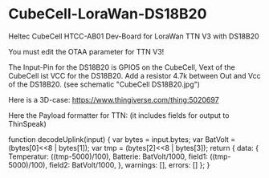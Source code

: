 # CubeCell-LoraWan-DS18B20
Heltec CubeCell HTCC-AB01 Dev-Board for LoraWan TTN V3 with DS18B20

You must edit the OTAA parameter for TTN V3!

The Input-Pin for the DS18B20 is GPIO5 on the CubeCell, 
Vext of the CubeCell ist VCC for the DS18B20.
Add a resistor 4.7k between Out and Vcc of the DS18B20.
(see schematic "CubeCell DS18B20.jpg")

Here is a 3D-case:
https://www.thingiverse.com/thing:5020697

Here the Payload formatter for TTN:
(it includes fields for output to ThinSpeak)

function decodeUplink(input) {
  var bytes = input.bytes;
  var BatVolt = (bytes[0]<<8 | bytes[1]);
  var tmp = (bytes[2]<<8 | bytes[3]);
  return {
    data: {
    Temperatur: ((tmp-5000)/100),
    Batterie: BatVolt/1000,
    field1: ((tmp-5000)/100),
    field2: BatVolt/1000,
    },
    warnings: [],
    errors: []
  };
}
